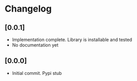 # Changelog

## [0.0.1]
- Implementation complete. Library is installable and tested
- No documentation yet


## [0.0.0]
- Initial commit. Pypi stub
